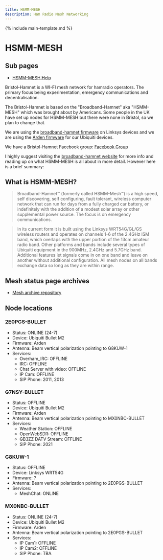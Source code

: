 ```yaml
---
title: HSMM-MESH
description: Ham Radio Mesh Networking
---
```


{% include main-template.md %}

# HSMM-MESH

## Sub pages

* [HSMM-MESH Help](/ham-radio/hsmm-mesh-help.html)

Bristol-Hamnet is a WI-FI mesh network for hamradio operators. The primary focus being experimentation, emergency communications and decentralisation.

The Bristol-Hamnet is based on the "Broadband-Hamnet" aka "HSMM-MESH" which was brought about by Americans. Some people in the UK have set up nodes for HSMM-MESH but there were none in Bristol, so we plan to change that.

We are using the [broadband-hamnet firmware](http://www.broadband-hamnet.org/) on Linksys devices and we are using the [Arden firmware](https://www.aredn.org/content/software) for our Ubiquiti devices.

We have a Bristol-Hamnet Facebook group: [​Facebook Group](​​https://www.facebook.com/groups/BristolHAMNET)

I highly suggest visiting the [broadband-hamnet website](http://www.broadband-hamnet.org/) for more info and reading up on what HSMM-MESH is all about in more detail. However here is a brief summary:

## What is HSMM-MESH?

>​​Broadband-Hamnet™ (formerly called HSMM-Mesh™) is a high speed, self discovering, self configuring, fault tolerant, wireless computer network that can run for days from a fully charged car battery, or indefinitely with the addition of a modest solar array or other supplemental power source. The focus is on emergency communications.

>In its current form it is built using the Linksys WRT54G/GL/GS wireless routers and operates on channels 1-6 of the 2.4GHz ISM band, which overlaps with the upper portion of the 13cm amateur radio band. Other platforms and bands include several types of Ubiquiti equipment in the 900MHz, 2.4GHz and 5.7GHz band. Additional features let signals come in on one band and leave on another without additional configuration. All mesh nodes on all bands exchange data so long as they are within range.

## Mesh status page archives

* [Mesh archive repository](https://bitbucket.org/2E0PGS/ham-radio-hsmm-mesh-archive)

## Node locations

### 2E0PGS-BULLET

* Status: ONLINE (24-7)
* Device: Ubiquiti Bullet M2
* Firmware: Arden
* Antenna: Beam vertical polarization pointing to G8KUW-1
* Services:
	* Overham_IRC: OFFLINE
	* IRC: OFFLINE
	* Chat Server with video: OFFLINE
	* IP Cam: OFFLINE
	* SIP Phone: 2011, 2013

### G7NSY-BULLET

* Status: OFFLINE
* Device: Ubiquiti Bullet M2
* Firmware: Arden
* Antenna: Beam vertical polarization pointing to MX0NBC-BULLET
* Services:
	* Weather Station: OFFLINE
	* OpenWebSDR: OFFLINE
	* GB3ZZ DATV Stream: OFFLINE
	* SIP Phone: 2021

### G8KUW-1

* Status: OFFLINE
* Device: Linksys WRT54G
* Firmware: ?
* Antenna: Beam vertical polarization pointing to 2E0PGS-BULLET
* Services:
	* MeshChat: ONLINE

### MX0NBC-BULLET

* Status: ONLINE (24-7)
* Device: Ubiquiti Bullet M2
* Firmware: Arden
* Antenna: Beam vertical polarization pointing to 2E0PGS-BULLET
* Services:
	* IP Cam1: OFFLINE
	* IP Cam2: OFFLINE
	* SIP Phone: TBA
